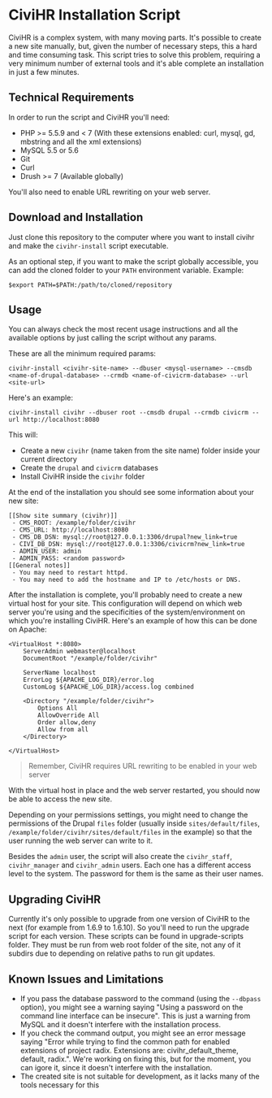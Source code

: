 CiviHR Installation Script
==========================

CiviHR is a complex system, with many moving parts. It's possible to create a new site manually, but, given the number of necessary steps, this a hard and time consuming task. This script tries to solve this problem, requiring a very minimum number of external tools and it's able complete an installation in just a few minutes.

Technical Requirements
----------------------

In order to run the script and CiviHR you'll need:
- PHP >= 5.5.9 and < 7 (With these extensions enabled: curl, mysql, gd, mbstring and all the xml extensions)
- MySQL 5.5 or 5.6
- Git
- Curl
- Drush >= 7 (Available globally)

You'll also need to enable URL rewriting on your web server.

Download and Installation
-------------------------

Just clone this repository to the computer where you want to install civihr and make the `civihr-install` script executable.

As an optional step, if you want to make the script globally accessible, you can add the cloned folder to your `PATH` environment variable. Example:

```
$export PATH=$PATH:/path/to/cloned/repository
``` 

Usage
-----

You can always check the most recent usage instructions and all the available options by just calling the script without any params.

These are all the minimum required params:

```
civihr-install <civihr-site-name> --dbuser <mysql-username> --cmsdb <name-of-drupal-database> --crmdb <name-of-civicrm-database> --url <site-url>
```

Here's an example:

```
civihr-install civihr --dbuser root --cmsdb drupal --crmdb civicrm --url http://localhost:8080
```

This will:
- Create a new `civihr` (name taken from the site name) folder inside your current directory
- Create the `drupal` and `civicrm` databases
- Install CiviHR inside the `civihr` folder

At the end of the installation you should see some information about your new site:

```
[[Show site summary (civihr)]]
 - CMS_ROOT: /example/folder/civihr
 - CMS_URL: http://localhost:8080
 - CMS_DB_DSN: mysql://root@127.0.0.1:3306/drupal?new_link=true
 - CIVI_DB_DSN: mysql://root@127.0.0.1:3306/civicrm?new_link=true
 - ADMIN_USER: admin
 - ADMIN_PASS: <random password>
[[General notes]]
 - You may need to restart httpd.
 - You may need to add the hostname and IP to /etc/hosts or DNS.
```

After the installation is complete, you'll probably need to create a new virtual host for your site. This configuration will depend on which web server you're using and the specificities of the system/environment on which you're installing CiviHR. Here's an example of how this can be done on Apache:

```
<VirtualHost *:8080>
    ServerAdmin webmaster@localhost
    DocumentRoot "/example/folder/civihr"

    ServerName localhost
    ErrorLog ${APACHE_LOG_DIR}/error.log
    CustomLog ${APACHE_LOG_DIR}/access.log combined

    <Directory "/example/folder/civihr">
        Options All
        AllowOverride All
        Order allow,deny
        Allow from all
    </Directory>

</VirtualHost>
```

> Remember, CiviHR requires URL rewriting to be enabled in your web server

With the virtual host in place and the web server restarted, you should now be able to access the new site.

Depending on your permissions settings, you might need to change the permissions of the Drupal `files` folder (usually inside `sites/default/files`, `/example/folder/civihr/sites/default/files` in the example) so that the user running the web server can write to it.

Besides the `admin` user, the script will also create the `civihr_staff`, `civihr_manager` and `civihr_admin` users. Each one has a different access level to the system. The password for them is the same as their user names.

Upgrading CiviHR
----------------
Currently it's only possible to upgrade from one version of CiviHR to the next (for example from 1.6.9 to 1.6.10). So you'll need to run the upgrade script for each version. These scripts can be found in upgrade-scripts folder. They must be run from web root folder of the site, not any of it subdirs due to depending on relative paths to run git updates.

Known Issues and Limitations
----------------------------
- If you pass the database password to the command (using the `--dbpass` option), you might see a warning saying "Using a password on the command line interface can be insecure". This is just a warning from MySQL and it doesn't interfere with the installation process.
- If you check the command output, you might see an error message saying "Error while trying to find the common path for enabled extensions of project radix. Extensions are: civihr_default_theme, default, radix.". We're working on fixing this, but for the moment, you can igore it, since it doesn't interfere with the installation.
- The created site is not suitable for development, as it lacks many of the tools necessary for this
